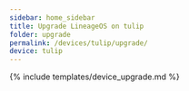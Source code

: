 ```yaml
---
sidebar: home_sidebar
title: Upgrade LineageOS on tulip
folder: upgrade
permalink: /devices/tulip/upgrade/
device: tulip
---
```

{% include templates/device_upgrade.md %}
